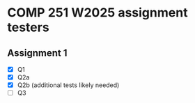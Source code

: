 # COMP 251 W2025 assignment testers

## Assignment 1

- [x] Q1
- [x] Q2a
- [x] Q2b (additional tests likely needed)
- [ ] Q3
